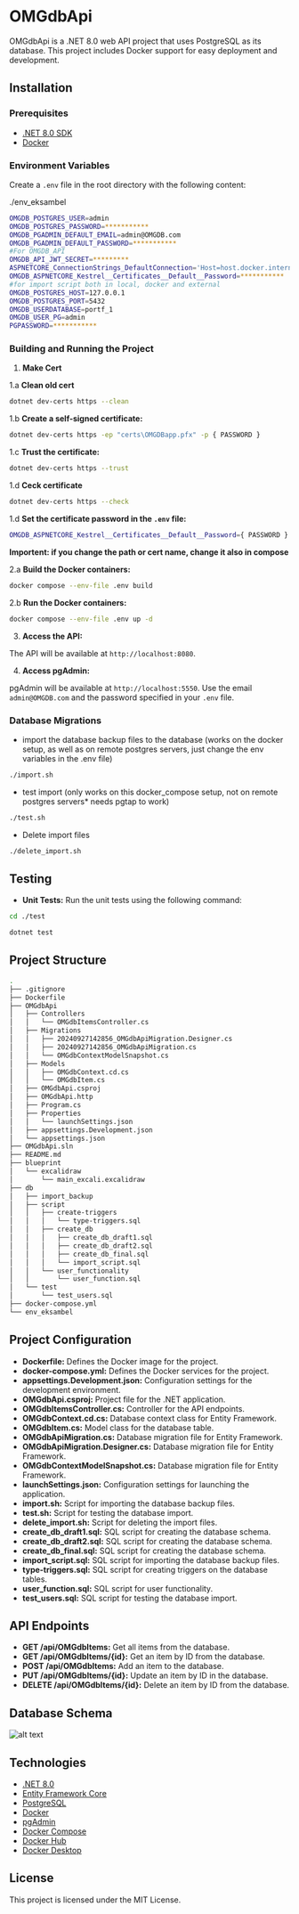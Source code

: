 # OMGdbApi

OMGdbApi is a .NET 8.0 web API project that uses PostgreSQL as its database. This project includes Docker support for easy deployment and development.

## Installation

### Prerequisites

- [.NET 8.0 SDK](https://dotnet.microsoft.com/download/dotnet/8.0)
- [Docker](https://www.docker.com/get-started)

### Environment Variables

Create a `.env` file in the root directory with the following content:

./env_eksambel
```sh
OMGDB_POSTGRES_USER=admin
OMGDB_POSTGRES_PASSWORD=***********
OMGDB_PGADMIN_DEFAULT_EMAIL=admin@OMGDB.com
OMGDB_PGADMIN_DEFAULT_PASSWORD=***********
#For OMGDB_API
OMGDB_API_JWT_SECRET=*********
ASPNETCORE_ConnectionStrings_DefaultConnection='Host=host.docker.internal;Port=5532;Database=portf_1;Username=admin;Password=***********'
OMGDB_ASPNETCORE_Kestrel__Certificates__Default__Password=***********
#for import script both in local, docker and external
OMGDB_POSTGRES_HOST=127.0.0.1
OMGDB_POSTGRES_PORT=5432
OMGDB_USERDATABASE=portf_1
OMGDB_USER_PG=admin
PGPASSWORD=***********
```


### Building and Running the Project

1. **Make Cert**

1.a **Clean old cert**
    
```sh
dotnet dev-certs https --clean
```

1.b **Create a self-signed certificate:**

```sh
dotnet dev-certs https -ep "certs\OMGDBapp.pfx" -p { PASSWORD }
```

1.c **Trust the certificate:**

```sh
dotnet dev-certs https --trust
```
1.d **Ceck certificate**
    
```sh
dotnet dev-certs https --check
```

1.d **Set the certificate password in the `.env` file:**

```sh
OMGDB_ASPNETCORE_Kestrel__Certificates__Default__Password={ PASSWORD }
```

**Importent: if you change the path or cert name, change it also in compose**

2.a **Build the Docker containers:**

```sh
docker compose --env-file .env build
```

2.b **Run the Docker containers:**

```sh
docker compose --env-file .env up -d
```

3. **Access the API:**

The API will be available at `http://localhost:8080`.

4. **Access pgAdmin:**

pgAdmin will be available at `http://localhost:5550`. Use the email `admin@OMGDB.com` and the password specified in your `.env` file.



### Database Migrations

- import the database backup files to the database
(works on the docker setup, as well as on remote postgres servers, just change the env variables in the .env file)

```sh
./import.sh
```
- test import (only works on this docker_compose setup, not on remote postgres  servers* needs pgtap to work)

```sh
./test.sh
```

- Delete import files
```sh
./delete_import.sh
```

## Testing

- **Unit Tests:** Run the unit tests using the following command:

```sh
cd ./test
```
    
```sh
dotnet test
```

## Project Structure

```sh
.
├── .gitignore     
├── Dockerfile     
├── OMGdbApi       
│   ├── Controllers
│   │   └── OMGdbItemsController.cs
│   ├── Migrations
│   │   ├── 20240927142856_OMGdbApiMigration.Designer.cs
│   │   ├── 20240927142856_OMGdbApiMigration.cs
│   │   └── OMGdbContextModelSnapshot.cs
│   ├── Models
│   │   ├── OMGdbContext.cd.cs
│   │   └── OMGdbItem.cs
│   ├── OMGdbApi.csproj
│   ├── OMGdbApi.http
│   ├── Program.cs
│   ├── Properties
│   │   └── launchSettings.json
│   ├── appsettings.Development.json
│   └── appsettings.json
├── OMGdbApi.sln
├── README.md
├── blueprint
│   └── excalidraw
│       └── main_excali.excalidraw
├── db
│   ├── import_backup
│   ├── script
│   │   ├── create-triggers
│   │   │   └── type-triggers.sql
│   │   ├── create_db
│   │   │   ├── create_db_draft1.sql
│   │   │   ├── create_db_draft2.sql
│   │   │   ├── create_db_final.sql
│   │   │   └── import_script.sql
│   │   └── user_functionality
│   │       └── user_function.sql
│   └── test
│       └── test_users.sql
├── docker-compose.yml
└── env_eksambel
```

## Project Configuration

- **Dockerfile:** Defines the Docker image for the project.
- **docker-compose.yml:** Defines the Docker services for the project.
- **appsettings.Development.json:** Configuration settings for the development environment.
- **OMGdbApi.csproj:** Project file for the .NET application.
- **OMGdbItemsController.cs:** Controller for the API endpoints.
- **OMGdbContext.cd.cs:** Database context class for Entity Framework.
- **OMGdbItem.cs:** Model class for the database table.
- **OMGdbApiMigration.cs:** Database migration file for Entity Framework.
- **OMGdbApiMigration.Designer.cs:** Database migration file for Entity Framework.
- **OMGdbContextModelSnapshot.cs:** Database migration file for Entity Framework.
- **launchSettings.json:** Configuration settings for launching the application.
- **import.sh:** Script for importing the database backup files.
- **test.sh:** Script for testing the database import.
- **delete_import.sh:** Script for deleting the import files.
- **create_db_draft1.sql:** SQL script for creating the database schema.
- **create_db_draft2.sql:** SQL script for creating the database schema.
- **create_db_final.sql:** SQL script for creating the database schema.
- **import_script.sql:** SQL script for importing the database backup files.
- **type-triggers.sql:** SQL script for creating triggers on the database tables.
- **user_function.sql:** SQL script for user functionality.
- **test_users.sql:** SQL script for testing the database import.

## API Endpoints

- **GET /api/OMGdbItems:** Get all items from the database.
- **GET /api/OMGdbItems/{id}:** Get an item by ID from the database.
- **POST /api/OMGdbItems:** Add an item to the database.
- **PUT /api/OMGdbItems/{id}:** Update an item by ID in the database.
- **DELETE /api/OMGdbItems/{id}:** Delete an item by ID from the database.

## Database Schema
![alt text](./blueprint/ERdiagram.svg)
<img srec ="./blueprint/ERdiagram.svg">


## Technologies

- [.NET 8.0](https://dotnet.microsoft.com/download/dotnet/8.0)
- [Entity Framework Core](https://docs.microsoft.com/en-us/ef/core/)
- [PostgreSQL](https://www.postgresql.org/)
- [Docker](https://www.docker.com/)
- [pgAdmin](https://www.pgadmin.org/)
- [Docker Compose](https://docs.docker.com/compose/)
- [Docker Hub](https://hub.docker.com/)
- [Docker Desktop](https://www.docker.com/products/docker-desktop)


## License

This project is licensed under the MIT License.